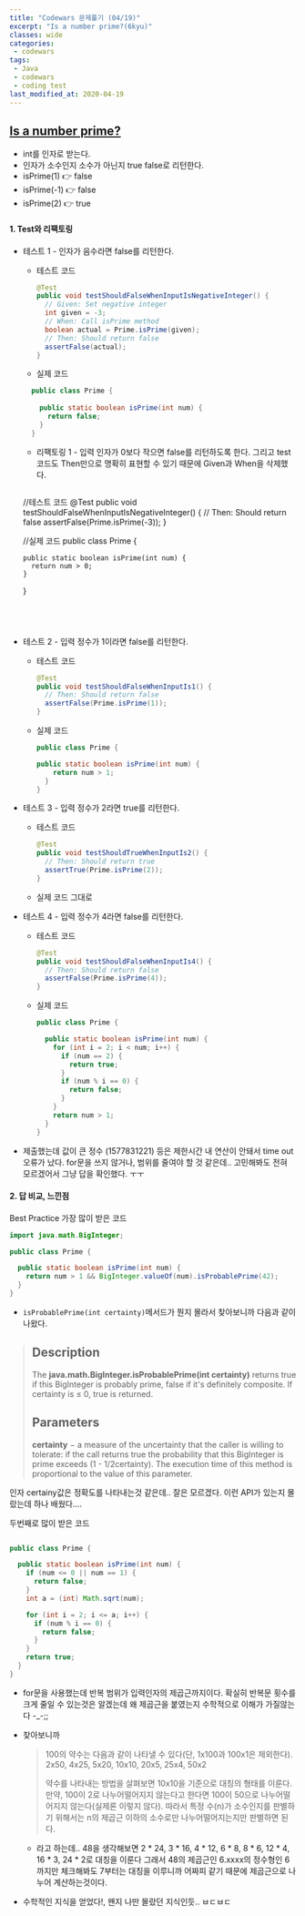 ```yaml
---
title: "Codewars 문제풀기 (04/19)"
excerpt: "Is a number prime?(6kyu)"
classes: wide
categories:
 - codewars
tags:
 - Java
 - codewars
 - coding test
last_modified_at: 2020-04-19
---
```




## [Is a number prime?](https://www.codewars.com/kata/5262119038c0985a5b00029f/train/java)

* int를 인자로 받는다.
* 인자가 소수인지 소수가 아닌지 true false로 리턴한다.
* isPrime(1) 👉 false
* isPrime(-1) 👉 false
* isPrime(2) 👉 true

#### 1. Test와 리팩토링

* 테스트 1 - 인자가 음수라면 false를 리턴한다.

  * 테스트 코드

    ```java
    @Test
    public void testShouldFalseWhenInputIsNegativeInteger() {
      // Given: Set negative integer
      int given = -3;
      // When: Call isPrime method
      boolean actual = Prime.isPrime(given);
      // Then: Should return false
      assertFalse(actual);
    }
    ```
    
  * 실제 코드
  
  ```java
    public class Prime {
    
      public static boolean isPrime(int num) {
        return false;
      }
    }
    ```
    
  * 리팩토링 1 - 입력 인자가 0보다 작으면 false를 리턴하도록 한다. 그리고 test코드도 Then만으로 명확히 표현할 수 있기 때문에 Given과 When을 삭제했다.

    ```java
  //테스트 코드
    @Test
    public void testShouldFalseWhenInputIsNegativeInteger() {
      // Then: Should return false
      assertFalse(Prime.isPrime(-3));
    }
    
    //실제 코드
    public class Prime {
    
      public static boolean isPrime(int num) {
        return num > 0;
      }
    }
    
    ```

  

  
* 테스트 2 - 입력 정수가 1이라면 false를 리턴한다.

  - 테스트 코드
  
    ```java
    @Test
    public void testShouldFalseWhenInputIs1() {
      // Then: Should return false
      assertFalse(Prime.isPrime(1));
    }
    ```
  
  * 실제 코드
  
    ```java
    public class Prime {
    
    public static boolean isPrime(int num) {
        return num > 1;
      }
    }
    ```



* 테스트 3 - 입력 정수가 2라면 true를 리턴한다.

  * 테스트 코드

    ```java
    @Test
    public void testShouldTrueWhenInputIs2() {
      // Then: Should return true
      assertTrue(Prime.isPrime(2));
    }
    ```

  * 실제 코드 그대로



* 테스트 4 - 입력 정수가 4라면 false를 리턴한다.

  * 테스트 코드

    ```java
    @Test
    public void testShouldFalseWhenInputIs4() {
      // Then: Should return false
      assertFalse(Prime.isPrime(4));
    }
    ```

  * 실제 코드

    ```java
    public class Prime {
    
      public static boolean isPrime(int num) {
        for (int i = 2; i < num; i++) {
          if (num == 2) {
            return true;
          }
          if (num % i == 0) {
            return false;
          }
        }
        return num > 1;
      }
    }
    
    ```


* 제출했는데 값이 큰 정수 (1577831221) 등은 제한시간 내 연산이 안돼서 time out오류가 났다. for문을 쓰지 않거나, 범위를 줄여야 할 것 같은데.. 고민해봐도 전혀 모르겠어서 그냥 답을 확인했다. ㅜㅜ

#### 2. 답 비교, 느낀점

Best Practice 가장 많이 받은 코드

```java
import java.math.BigInteger;

public class Prime {

  public static boolean isPrime(int num) {
    return num > 1 && BigInteger.valueOf(num).isProbablePrime(42);
  }
}

```

* `isProbablePrime(int certainty)`메서드가 뭔지 몰라서 찾아보니까 다음과 같이 나왔다.

> ## Description
>
> The **java.math.BigInteger.isProbablePrime(int certainty)** returns true if this BigInteger is probably prime, false if it's definitely composite. If certainty is ≤ 0, true is returned.
>
> 
>
> ## Parameters
>
> **certainty** − a measure of the uncertainty that the caller is willing to tolerate: if the call returns true the probability that this BigInteger is prime exceeds (1 - 1/2certainty). The execution time of this method is proportional to the value of this parameter.

인자 certainy값은 정확도를 나타내는것 같은데.. 잘은 모르겠다. 이런 API가 있는지 몰랐는데 하나 배웠다.... 



두번째로 많이 받은 코드

```java

public class Prime {

  public static boolean isPrime(int num) {
    if (num <= 0 || num == 1) {
      return false;
    }
    int a = (int) Math.sqrt(num);

    for (int i = 2; i <= a; i++) {
      if (num % i == 0) {
        return false;
      }
    }
    return true;
  }
}
```

* for문을 사용했는데 반복 범위가 입력인자의 제곱근까지이다. 확실히 반복문 횟수를 크게 줄일 수 있는것은 알겠는데 왜 제곱근을 붙였는지 수학적으로 이해가 가질않는다 -_-;;

* 찾아보니까 

  >100의 약수는 다음과 같이 나타낼 수 있다(단, 1x100과 100x1은 제외한다).
  >2x50, 4x25, 5x20, 10x10, 20x5, 25x4, 50x2
  >
  >약수를 나타내는 방법을 살펴보면 10x10을 기준으로 대칭의 형태를 이룬다. 만약, 100이 2로 나누어떨어지지 않는다고 한다면 100이 50으로 나누어떨어지지 않는다(실제론 이렇지 않다). 따라서 특정 수(n)가 소수인지를 판별하기 위해서는 n의 제곱근 이하의 소수로만 나누어떨어지는지만 판별하면 된다.

  * 라고 하는데.. 48을 생각해보면 2 * 24, 3 * 16, 4 * 12, 6 * 8, 8 * 6, 12 * 4, 16 * 3, 24 * 2로 대칭을 이룬다 그래서 48의 제곱근인 6.xxxx의 정수형인 6까지만 체크해봐도 7부터는 대칭을 이루니까 어짜피 같기 때문에 제곱근으로 나누어 계산하는것이다.

* 수학적인 지식을 얻었다!, 왠지 나만 몰랐던 지식인듯.. ㅂㄷㅂㄷ